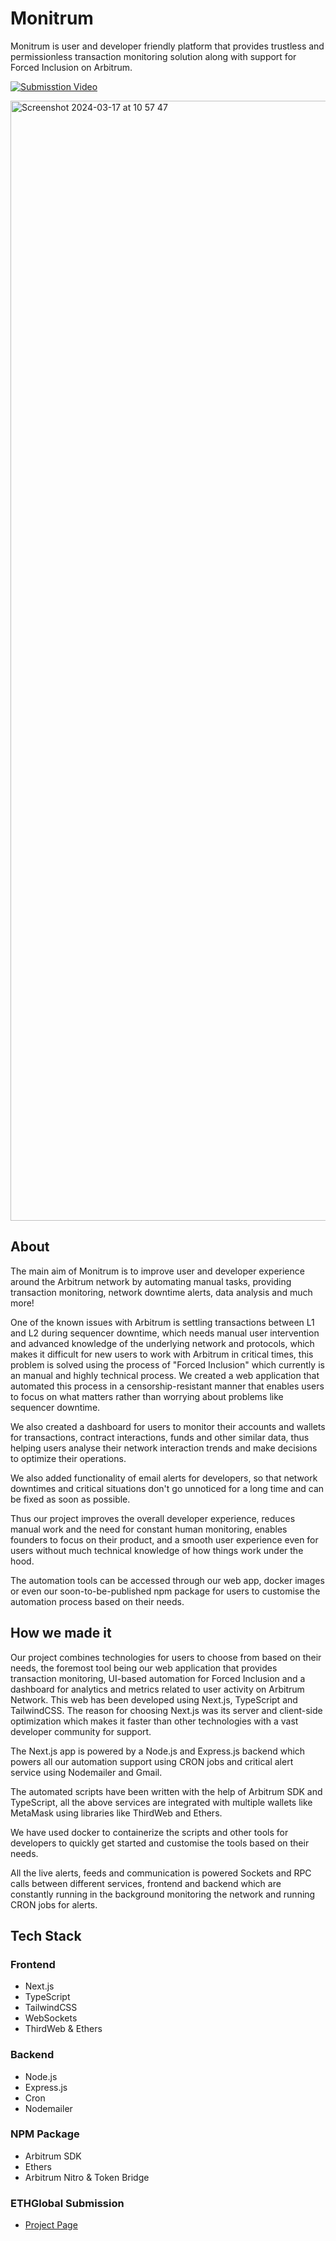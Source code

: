 # Monitrum

Monitrum is user and developer friendly platform that provides trustless and permissionless transaction monitoring solution along with support for Forced Inclusion on Arbitrum.

[![Submisstion Video](https://youtu.be/Gwusru4qUA0/0.jpg)](https://youtu.be/Gwusru4qUA0)


<img width="1792" alt="Screenshot 2024-03-17 at 10 57 47" src="https://github.com/prathamesh-mutkure/eth-london-frontend/assets/28570857/0723d68d-a2a9-4666-b894-6ddcffd9c97e">


## About

The main aim of Monitrum is to improve user and developer experience around the Arbitrum network by automating manual tasks, providing transaction monitoring, network downtime alerts, data analysis and much more!

One of the known issues with Arbitrum is settling transactions between L1 and L2 during sequencer downtime, which needs manual user intervention and advanced knowledge of the underlying network and protocols, which makes it difficult for new users to work with Arbitrum in critical times, this problem is solved using the process of "Forced Inclusion" which currently is an manual and highly technical process. We created a web application that automated this process in a censorship-resistant manner that enables users to focus on what matters rather than worrying about problems like sequencer downtime.

We also created a dashboard for users to monitor their accounts and wallets for transactions, contract interactions, funds and other similar data, thus helping users analyse their network interaction trends and make decisions to optimize their operations.

We also added functionality of email alerts for developers, so that network downtimes and critical situations don't go unnoticed for a long time and can be fixed as soon as possible.

Thus our project improves the overall developer experience, reduces manual work and the need for constant human monitoring, enables founders to focus on their product, and a smooth user experience even for users without much technical knowledge of how things work under the hood.

The automation tools can be accessed through our web app, docker images or even our soon-to-be-published npm package for users to customise the automation process based on their needs.

## How we made it

Our project combines technologies for users to choose from based on their needs, the foremost tool being our web application that provides transaction monitoring, UI-based automation for Forced Inclusion and a dashboard for analytics and metrics related to user activity on Arbitrum Network. This web has been developed using Next.js, TypeScript and TailwindCSS. The reason for choosing Next.js was its server and client-side optimization which makes it faster than other technologies with a vast developer community for support.

The Next.js app is powered by a Node.js and Express.js backend which powers all our automation support using CRON jobs and critical alert service using Nodemailer and Gmail.

The automated scripts have been written with the help of Arbitrum SDK and TypeScript, all the above services are integrated with multiple wallets like MetaMask using libraries like ThirdWeb and Ethers.

We have used docker to containerize the scripts and other tools for developers to quickly get started and customise the tools based on their needs.

All the live alerts, feeds and communication is powered Sockets and RPC calls between different services, frontend and backend which are constantly running in the background monitoring the network and running CRON jobs for alerts.


## Tech Stack

### Frontend

- Next.js
- TypeScript
- TailwindCSS
- WebSockets
- ThirdWeb & Ethers

### Backend

- Node.js
- Express.js
- Cron
- Nodemailer

### NPM Package

- Arbitrum SDK
- Ethers
- Arbitrum Nitro & Token Bridge

### ETHGlobal Submission

- [Project Page](https://ethglobal.com/showcase/monitrum-mctia)
